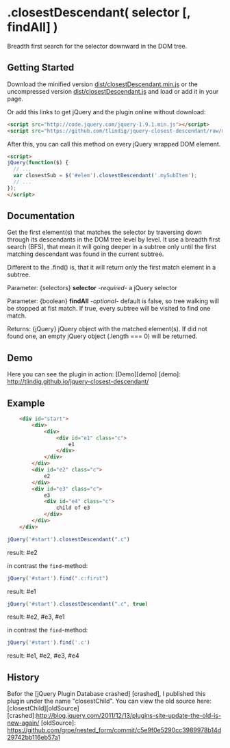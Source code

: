 # .closestDescendant( selector [, findAll] )

Breadth first search for the selector downward in the DOM tree.

## Getting Started
Download the minified version [dist/closestDescendant.min.js][min] or the uncompressed version 
[dist/closestDescendant.js][max] and load or add it in your page.

[min]: https://raw.github.com/tlindig/jquery-closest-descendant/master/dist/closestDescendant.min.js
[max]: https://raw.github.com/tlindig/jquery-closest-descendant/master/dist/closestDescendant.js

Or add this links to get jQuery and the plugin online without download:

```html
<script src="http://code.jquery.com/jquery-1.9.1.min.js"></script>
<script src="https://github.com/tlindig/jquery-closest-descendant/raw/master/dist/closestDescendant.min.js"></script>
```

After this, you can call this method on every jQuery wrapped DOM element.

```html
<script>
jQuery(function($) {
  // ...	
  var closestSub = $('#elem').closestDescendant('.mySubItem');
  // ...
});
</script>
```

## Documentation

Get the first element(s) that matches the selector by traversing down through its descendants in the DOM tree level by level. It use a breadth first search (BFS), that mean it will going deeper in a subtree only until the first matching descendant was found in the current subtree.

Different to the .find() is, that it will return only the first match element in a subtree.

Parameter: {selectors} **selector** *-required-* a jQuery selector

Parameter: {boolean} **findAll** *-optional-* default is false, so tree walking will be stopped at fist match. If true, every subtree will be visited to find one match.

Returns: {jQuery} jQuery object with the matched element(s). If did not found one, an empty jQuery object (.length === 0) will be returned.

## Demo

 Here you can see the plugin in action: [Demo][demo]
 [demo]: http://tlindig.github.io/jquery-closest-descendant/

## Example

```html
	<div id="start">
		<div>
			<div>
				<div id="e1" class="c">
					e1
				</div>
			</div>
		</div>
		<div id="e2" class="c">
			e2
		</div>
		<div id="e3" class="c">
			e3
			<div id="e4" class="c">
				child of e3
			</div>
		</div>
	</div>
```

```javascript
jQuery('#start').closestDescendant(".c")
```
result: #e2

in contrast the `find`-method:

```javascript
jQuery('#start').find(".c:first")
```
result: #e1


```javascript
jQuery('#start').closestDescendant(".c", true)
```
result: #e2, #e3, #e1

in contrast the `find`-method:

```javascript
jQuery('#start').find('.c')
```
result: #e1, #e2, #e3, #e4

## History

Befor the [jQuery Plugin Database crashed] [crashed], I published this plugin under the name "closestChild". 
You can view the old source here:  [closestChild][oldSource]
[crashed]:http://blog.jquery.com/2011/12/13/plugins-site-update-the-old-is-new-again/
[oldSource]: https://github.com/groe/nested_form/commit/c5e9f0e5290cc3989978b14d29742bb116eb57a1



